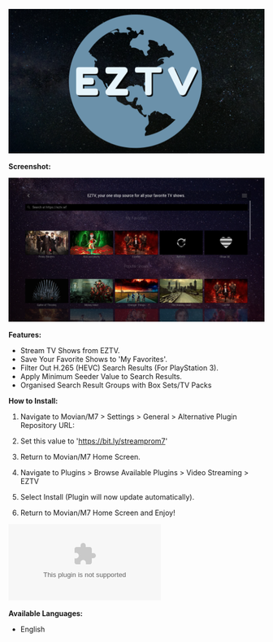 ![EZTV Logo](/logo.png)

**Screenshot:**

![Screenshot](/Screenshots/1.png)

**Features:**

* Stream TV Shows from EZTV.
* Save Your Favorite Shows to 'My Favorites'.
* Filter Out H.265 (HEVC) Search Results (For PlayStation 3).
* Apply Minimum Seeder Value to Search Results.
* Organised Search Result Groups with Box Sets/TV Packs

**How to Install:**

1) Navigate to Movian/M7 > Settings > General > Alternative Plugin Repository URL:

2) Set this value to 'https://bit.ly/streamprom7'

3) Return to Movian/M7 Home Screen.

4) Navigate to Plugins > Browse Available Plugins > Video Streaming > EZTV

5) Select Install (Plugin will now update automatically).

6) Return to Movian/M7 Home Screen and Enjoy!



 ![Pre-Release Download (May Contain Bugs)](/eztv_unstable.zip?raw=true)

**Available Languages:**

* English


